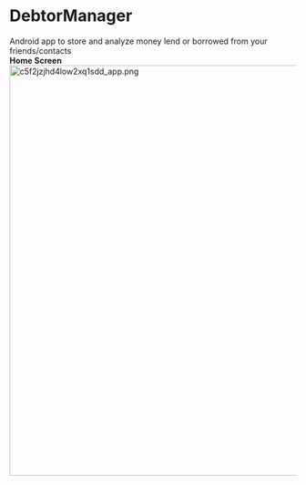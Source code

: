 # DebtorManager

Android app to store and analyze money lend or borrowed from your friends/contacts
<br/>
<b>Home Screen</b>
<br/>
<a href="http://www.imageurlhost.com/viewer.php?file=c5f2jzjhd4low2xq1sdd_app.png"><img src="http://www.imageurlhost.com/images/c5f2jzjhd4low2xq1sdd_app_thumb.png" border="0" height="720" width="1280" alt="c5f2jzjhd4low2xq1sdd_app.png" /></a>
